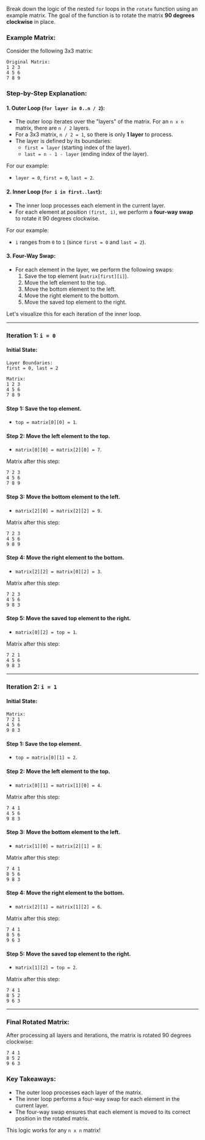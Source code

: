 Break down the logic of the nested `for` loops in the `rotate` function using an example
matrix. The goal of the function is to rotate the matrix **90 degrees clockwise** in place.

### Example Matrix:
Consider the following 3x3 matrix:

```
Original Matrix:
1 2 3
4 5 6
7 8 9
```

### Step-by-Step Explanation:

#### 1. **Outer Loop (`for layer in 0..n / 2`)**:
   - The outer loop iterates over the "layers" of the matrix. For an `n x n` matrix, there 
     are `n / 2` layers.
   - For a 3x3 matrix, `n / 2 = 1`, so there is only **1 layer** to process.
   - The layer is defined by its boundaries:
     - `first = layer` (starting index of the layer).
     - `last = n - 1 - layer` (ending index of the layer).

   For our example:
   - `layer = 0`, `first = 0`, `last = 2`.

#### 2. **Inner Loop (`for i in first..last`)**:
   - The inner loop processes each element in the current layer.
   - For each element at position `(first, i)`, we perform a **four-way swap** to rotate 
     it 90 degrees clockwise.

   For our example:
   - `i` ranges from `0` to `1` (since `first = 0` and `last = 2`).

#### 3. **Four-Way Swap**:
   - For each element in the layer, we perform the following swaps:
     1. Save the top element (`matrix[first][i]`).
     2. Move the left element to the top.
     3. Move the bottom element to the left.
     4. Move the right element to the bottom.
     5. Move the saved top element to the right.

   Let's visualize this for each iteration of the inner loop.

---

### Iteration 1: `i = 0`
#### Initial State:
```
Layer Boundaries:
first = 0, last = 2

Matrix:
1 2 3
4 5 6
7 8 9
```

#### Step 1: Save the top element.
   - `top = matrix[0][0] = 1`.

#### Step 2: Move the left element to the top.
   - `matrix[0][0] = matrix[2][0] = 7`.

   Matrix after this step:
   ```
   7 2 3
   4 5 6
   7 8 9
   ```

#### Step 3: Move the bottom element to the left.
   - `matrix[2][0] = matrix[2][2] = 9`.

   Matrix after this step:
   ```
   7 2 3
   4 5 6
   9 8 9
   ```

#### Step 4: Move the right element to the bottom.
   - `matrix[2][2] = matrix[0][2] = 3`.

   Matrix after this step:
   ```
   7 2 3
   4 5 6
   9 8 3
   ```

#### Step 5: Move the saved top element to the right.
   - `matrix[0][2] = top = 1`.

   Matrix after this step:
   ```
   7 2 1
   4 5 6
   9 8 3
   ```

---

### Iteration 2: `i = 1`
#### Initial State:
```
Matrix:
7 2 1
4 5 6
9 8 3
```

#### Step 1: Save the top element.
   - `top = matrix[0][1] = 2`.

#### Step 2: Move the left element to the top.
   - `matrix[0][1] = matrix[1][0] = 4`.

   Matrix after this step:
   ```
   7 4 1
   4 5 6
   9 8 3
   ```

#### Step 3: Move the bottom element to the left.
   - `matrix[1][0] = matrix[2][1] = 8`.

   Matrix after this step:
   ```
   7 4 1
   8 5 6
   9 8 3
   ```

#### Step 4: Move the right element to the bottom.
   - `matrix[2][1] = matrix[1][2] = 6`.

   Matrix after this step:
   ```
   7 4 1
   8 5 6
   9 6 3
   ```

#### Step 5: Move the saved top element to the right.
   - `matrix[1][2] = top = 2`.

   Matrix after this step:
   ```
   7 4 1
   8 5 2
   9 6 3
   ```

---

### Final Rotated Matrix:
After processing all layers and iterations, the matrix is rotated 90 degrees clockwise:

```
7 4 1
8 5 2
9 6 3
```

### Key Takeaways:
- The outer loop processes each layer of the matrix.
- The inner loop performs a four-way swap for each element in the current layer.
- The four-way swap ensures that each element is moved to its correct position in 
  the rotated matrix.

This logic works for any `n x n` matrix!
